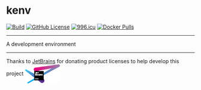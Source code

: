 # kenv

[![Build](https://github.com/KaiserLancelot/kenv/actions/workflows/build.yml/badge.svg)](https://github.com/KaiserLancelot/kenv/actions/workflows/build.yml)
[![GitHub License](https://img.shields.io/github/license/KaiserLancelot/kenv)](https://github.com/KaiserLancelot/kenv/blob/main/LICENSE)
[![996.icu](https://img.shields.io/badge/link-996.icu-red.svg)](https://996.icu)
[![Docker Pulls](https://img.shields.io/docker/pulls/kaiserlancelot/kenv)]()

---

A development environment

---

Thanks to [JetBrains](https://www.jetbrains.com/) for donating product licenses to help develop this project <a href="https://www.jetbrains.com/"><img src="logo/jetbrains.svg" width="94" align="center" /></a>
